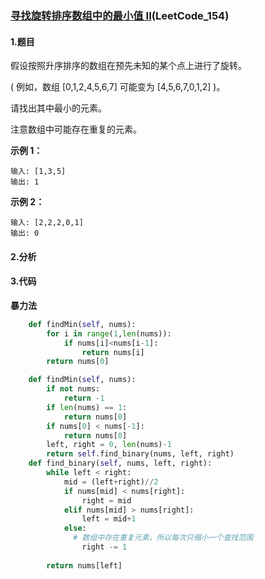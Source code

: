 ### [寻找旋转排序数组中的最小值 II](https://leetcode-cn.com/problems/find-minimum-in-rotated-sorted-array-ii/)(LeetCode_154)

#### 1.题目

假设按照升序排序的数组在预先未知的某个点上进行了旋转。

( 例如，数组 [0,1,2,4,5,6,7] 可能变为 [4,5,6,7,0,1,2] )。

请找出其中最小的元素。

注意数组中可能存在重复的元素。

**示例 1：**

```
输入: [1,3,5]
输出: 1
```

**示例 2：**

```
输入: [2,2,2,0,1]
输出: 0
```



#### 2.分析

#### 3.代码

**暴力法**

```python
    def findMin(self, nums):
        for i in range(1,len(nums)):
            if nums[i]<nums[i-1]:
                return nums[i]
        return nums[0]
```



```python
    def findMin(self, nums):
        if not nums:
            return -1
        if len(nums) == 1:
            return nums[0]
        if nums[0] < nums[-1]:
            return nums[0]
        left, right = 0, len(nums)-1
        return self.find_binary(nums, left, right)
    def find_binary(self, nums, left, right):
        while left < right:
            mid = (left+right)//2
            if nums[mid] < nums[right]:
                right = mid
            elif nums[mid] > nums[right]:
                left = mid+1
            else:
              # 数组中存在重复元素，所以每次只缩小一个查找范围
                right -= 1
            
        return nums[left]
```



